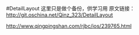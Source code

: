 #DetailLayout
这里只是做个备份，供学习用
原文链接：http://git.oschina.net/Qinz_323/DetailLayout

http://www.qingpingshan.com/rjbc/ios/239765.html

